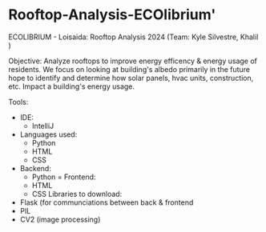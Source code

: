 # Rooftop-Analysis-ECOlibrium'

ECOLIBRIUM - Loisaida: Rooftop Analysis 2024 (Team: Kyle Silvestre, Khalil )

Objective: Analyze rooftops to improve energy efficency & energy usage of residents. We focus on looking at building's albedo 
primarily in the future hope to identify and determine how solar panels, hvac units, construction, etc. Impact a building's energy usage. 

Tools: 
  - IDE:
    - IntelliJ
  - Languages used:
    - Python
    - HTML
    - CSS
  - Backend:
    - Python
  = Frontend:
    - HTML
    - CSS
Libraries to download:
  - Flask (for communciations between back & frontend
  - PIL  
  - CV2  (image processing)
